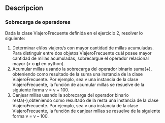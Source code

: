 ## Descripcion
### Sobrecarga de operadores
Dada la clase ViajeroFrecuente definida en el ejercicio 2,
resolver lo siguiente:
1. Determinar el/los viajero/s con mayor cantidad de millas
acumuladas. Para distinguir entre dos objetos ViajeroFrecuente
cuál posee mayor cantidad de millas acumuladas, sobrecargue el
operador relacional mayor (> o __gt__ en python).
2. Acumular millas usando la sobrecarga del operador binario
suma(+), obteniendo como resultado de la suma una instancia de la
clase ViajeroFrecuente. Por ejemplo, sea v una instancia de la
clase ViajeroFrecuente, la función de acumular millas se resuelve
de la siguiente forma v = v + 100.
3. Canjear millas usando la sobrecarga del operador binario
resta(-),obteniendo como resultado de la resta una instancia de la
clase ViajeroFrecuente. Por ejemplo, sea v una instancia de la
clase ViajeroFrecuente, la función de canjear millas se resuelve
de la siguiente forma v = v – 100.